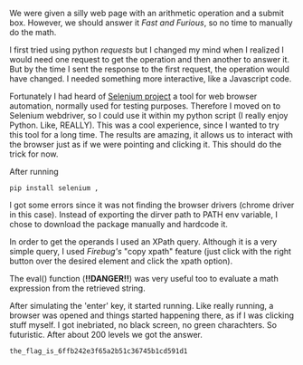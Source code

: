 We were given a silly web page with an arithmetic operation and a submit box. However, we should answer it *Fast and Furious*, so no time to manually do the math. 

I first tried using python *requests* but I changed my mind when I realized I would need one request to get the operation and then another to answer it. But by the time I sent the response to the first request, the operation would have changed. I needed something more interactive, like a Javascript code.

Fortunately I had heard of [Selenium project](http://www.seleniumhq.org/docs/01_introducing_selenium.jsp) a tool for web browser automation, normally used for testing purposes. Therefore I moved on to Selenium webdriver, so I could use it within my python script (I really enjoy Python. Like, REALLY). This was a cool experience, since I wanted to try this tool for a long time. The results are amazing, it allows us to interact with the browser just as if we were pointing and clicking it. This should do the trick for now.

After running

    pip install selenium , 

I got some errors since it was not finding the browser drivers (chrome driver in this case). Instead of exporting the dirver path to PATH env variable, I chose to download the package manually and hardcode it.

In order to get the operands I used an XPath query. Although it is a very simple query, I used *Firebug's* "copy xpath" feature (just click with the right button over the desired element and click the xpath option).

The eval() function (**!!DANGER!!**) was very useful too to evaluate a math expression from the retrieved string.

After simulating the 'enter' key, it started running. Like really running, a browser was opened and things started happening there, as if I was clicking stuff myself. I got inebriated, no black screen, no green charachters. So futuristic. After about 200 levels we got the answer.

    the_flag_is_6ffb242e3f65a2b51c36745b1cd591d1
